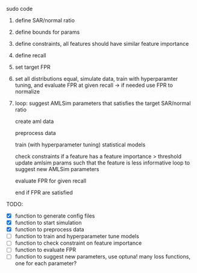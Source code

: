 sudo code
1. define SAR/normal ratio
2. define bounds for params
3. define constraints, all features should have similar feature importance
4. define recall
5. set target FPR
3. set all distributions equal, simulate data, train with hyperparamter tuning, and evaluate FPR at given recall -> if needed use FPR to normalize 
4. loop: 
    suggest AMLSim parameters that satisfies the target SAR/normal ratio
    
    create aml data
    
    preprocess data
    
    train (with hyperparameter tuning) statistical models
    
    check constraints
        if a feature has a feature importance > threshold
            update amlsim params such that the feature is less informative
            loop to suggest new AMLSim parameters
    
    evaluate FPR for given recall
    
    end if FPR are satisfied


TODO:
- [x] function to generate config files
- [x] function to start simulation
- [x] function to preprocess data
- [ ] function to train and hyperparameter tune models
- [ ] function to check constraint on feature importance
- [ ] function to evaluate FPR
- [ ] function to suggest new parameters, use optuna! many loss functions, one for each parameter?